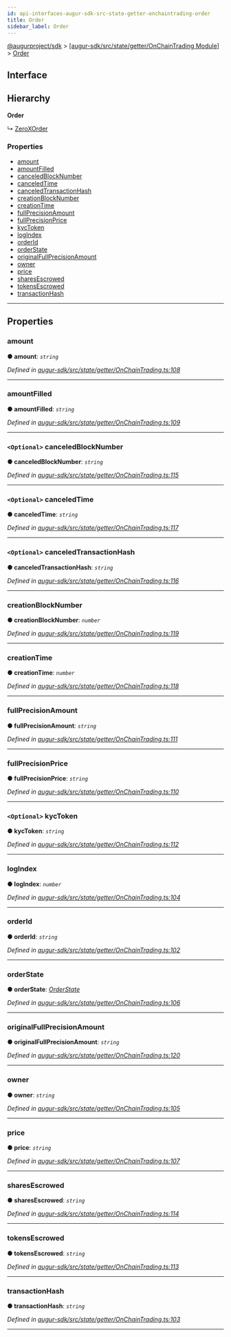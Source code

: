 ```yaml
---
id: api-interfaces-augur-sdk-src-state-getter-onchaintrading-order
title: Order
sidebar_label: Order
---
```


[@augurproject/sdk](api-readme.md) > [[augur-sdk/src/state/getter/OnChainTrading Module]](api-modules-augur-sdk-src-state-getter-onchaintrading-module.md) > [Order](api-interfaces-augur-sdk-src-state-getter-onchaintrading-order.md)

## Interface

## Hierarchy

**Order**

↳  [ZeroXOrder](api-interfaces-augur-sdk-src-state-getter-zeroxordersgetters-zeroxorder.md)

### Properties

* [amount](api-interfaces-augur-sdk-src-state-getter-onchaintrading-order.md#amount)
* [amountFilled](api-interfaces-augur-sdk-src-state-getter-onchaintrading-order.md#amountfilled)
* [canceledBlockNumber](api-interfaces-augur-sdk-src-state-getter-onchaintrading-order.md#canceledblocknumber)
* [canceledTime](api-interfaces-augur-sdk-src-state-getter-onchaintrading-order.md#canceledtime)
* [canceledTransactionHash](api-interfaces-augur-sdk-src-state-getter-onchaintrading-order.md#canceledtransactionhash)
* [creationBlockNumber](api-interfaces-augur-sdk-src-state-getter-onchaintrading-order.md#creationblocknumber)
* [creationTime](api-interfaces-augur-sdk-src-state-getter-onchaintrading-order.md#creationtime)
* [fullPrecisionAmount](api-interfaces-augur-sdk-src-state-getter-onchaintrading-order.md#fullprecisionamount)
* [fullPrecisionPrice](api-interfaces-augur-sdk-src-state-getter-onchaintrading-order.md#fullprecisionprice)
* [kycToken](api-interfaces-augur-sdk-src-state-getter-onchaintrading-order.md#kyctoken)
* [logIndex](api-interfaces-augur-sdk-src-state-getter-onchaintrading-order.md#logindex)
* [orderId](api-interfaces-augur-sdk-src-state-getter-onchaintrading-order.md#orderid)
* [orderState](api-interfaces-augur-sdk-src-state-getter-onchaintrading-order.md#orderstate)
* [originalFullPrecisionAmount](api-interfaces-augur-sdk-src-state-getter-onchaintrading-order.md#originalfullprecisionamount)
* [owner](api-interfaces-augur-sdk-src-state-getter-onchaintrading-order.md#owner)
* [price](api-interfaces-augur-sdk-src-state-getter-onchaintrading-order.md#price)
* [sharesEscrowed](api-interfaces-augur-sdk-src-state-getter-onchaintrading-order.md#sharesescrowed)
* [tokensEscrowed](api-interfaces-augur-sdk-src-state-getter-onchaintrading-order.md#tokensescrowed)
* [transactionHash](api-interfaces-augur-sdk-src-state-getter-onchaintrading-order.md#transactionhash)

---

## Properties

<a id="amount"></a>

###  amount

**● amount**: *`string`*

*Defined in [augur-sdk/src/state/getter/OnChainTrading.ts:108](https://github.com/AugurProject/augur/blob/304ca83772/packages/augur-sdk/src/state/getter/OnChainTrading.ts#L108)*

___
<a id="amountfilled"></a>

###  amountFilled

**● amountFilled**: *`string`*

*Defined in [augur-sdk/src/state/getter/OnChainTrading.ts:109](https://github.com/AugurProject/augur/blob/304ca83772/packages/augur-sdk/src/state/getter/OnChainTrading.ts#L109)*

___
<a id="canceledblocknumber"></a>

### `<Optional>` canceledBlockNumber

**● canceledBlockNumber**: *`string`*

*Defined in [augur-sdk/src/state/getter/OnChainTrading.ts:115](https://github.com/AugurProject/augur/blob/304ca83772/packages/augur-sdk/src/state/getter/OnChainTrading.ts#L115)*

___
<a id="canceledtime"></a>

### `<Optional>` canceledTime

**● canceledTime**: *`string`*

*Defined in [augur-sdk/src/state/getter/OnChainTrading.ts:117](https://github.com/AugurProject/augur/blob/304ca83772/packages/augur-sdk/src/state/getter/OnChainTrading.ts#L117)*

___
<a id="canceledtransactionhash"></a>

### `<Optional>` canceledTransactionHash

**● canceledTransactionHash**: *`string`*

*Defined in [augur-sdk/src/state/getter/OnChainTrading.ts:116](https://github.com/AugurProject/augur/blob/304ca83772/packages/augur-sdk/src/state/getter/OnChainTrading.ts#L116)*

___
<a id="creationblocknumber"></a>

###  creationBlockNumber

**● creationBlockNumber**: *`number`*

*Defined in [augur-sdk/src/state/getter/OnChainTrading.ts:119](https://github.com/AugurProject/augur/blob/304ca83772/packages/augur-sdk/src/state/getter/OnChainTrading.ts#L119)*

___
<a id="creationtime"></a>

###  creationTime

**● creationTime**: *`number`*

*Defined in [augur-sdk/src/state/getter/OnChainTrading.ts:118](https://github.com/AugurProject/augur/blob/304ca83772/packages/augur-sdk/src/state/getter/OnChainTrading.ts#L118)*

___
<a id="fullprecisionamount"></a>

###  fullPrecisionAmount

**● fullPrecisionAmount**: *`string`*

*Defined in [augur-sdk/src/state/getter/OnChainTrading.ts:111](https://github.com/AugurProject/augur/blob/304ca83772/packages/augur-sdk/src/state/getter/OnChainTrading.ts#L111)*

___
<a id="fullprecisionprice"></a>

###  fullPrecisionPrice

**● fullPrecisionPrice**: *`string`*

*Defined in [augur-sdk/src/state/getter/OnChainTrading.ts:110](https://github.com/AugurProject/augur/blob/304ca83772/packages/augur-sdk/src/state/getter/OnChainTrading.ts#L110)*

___
<a id="kyctoken"></a>

### `<Optional>` kycToken

**● kycToken**: *`string`*

*Defined in [augur-sdk/src/state/getter/OnChainTrading.ts:112](https://github.com/AugurProject/augur/blob/304ca83772/packages/augur-sdk/src/state/getter/OnChainTrading.ts#L112)*

___
<a id="logindex"></a>

###  logIndex

**● logIndex**: *`number`*

*Defined in [augur-sdk/src/state/getter/OnChainTrading.ts:104](https://github.com/AugurProject/augur/blob/304ca83772/packages/augur-sdk/src/state/getter/OnChainTrading.ts#L104)*

___
<a id="orderid"></a>

###  orderId

**● orderId**: *`string`*

*Defined in [augur-sdk/src/state/getter/OnChainTrading.ts:102](https://github.com/AugurProject/augur/blob/304ca83772/packages/augur-sdk/src/state/getter/OnChainTrading.ts#L102)*

___
<a id="orderstate"></a>

###  orderState

**● orderState**: *[OrderState](api-enums-augur-sdk-src-state-getter-onchaintrading-orderstate.md)*

*Defined in [augur-sdk/src/state/getter/OnChainTrading.ts:106](https://github.com/AugurProject/augur/blob/304ca83772/packages/augur-sdk/src/state/getter/OnChainTrading.ts#L106)*

___
<a id="originalfullprecisionamount"></a>

###  originalFullPrecisionAmount

**● originalFullPrecisionAmount**: *`string`*

*Defined in [augur-sdk/src/state/getter/OnChainTrading.ts:120](https://github.com/AugurProject/augur/blob/304ca83772/packages/augur-sdk/src/state/getter/OnChainTrading.ts#L120)*

___
<a id="owner"></a>

###  owner

**● owner**: *`string`*

*Defined in [augur-sdk/src/state/getter/OnChainTrading.ts:105](https://github.com/AugurProject/augur/blob/304ca83772/packages/augur-sdk/src/state/getter/OnChainTrading.ts#L105)*

___
<a id="price"></a>

###  price

**● price**: *`string`*

*Defined in [augur-sdk/src/state/getter/OnChainTrading.ts:107](https://github.com/AugurProject/augur/blob/304ca83772/packages/augur-sdk/src/state/getter/OnChainTrading.ts#L107)*

___
<a id="sharesescrowed"></a>

###  sharesEscrowed

**● sharesEscrowed**: *`string`*

*Defined in [augur-sdk/src/state/getter/OnChainTrading.ts:114](https://github.com/AugurProject/augur/blob/304ca83772/packages/augur-sdk/src/state/getter/OnChainTrading.ts#L114)*

___
<a id="tokensescrowed"></a>

###  tokensEscrowed

**● tokensEscrowed**: *`string`*

*Defined in [augur-sdk/src/state/getter/OnChainTrading.ts:113](https://github.com/AugurProject/augur/blob/304ca83772/packages/augur-sdk/src/state/getter/OnChainTrading.ts#L113)*

___
<a id="transactionhash"></a>

###  transactionHash

**● transactionHash**: *`string`*

*Defined in [augur-sdk/src/state/getter/OnChainTrading.ts:103](https://github.com/AugurProject/augur/blob/304ca83772/packages/augur-sdk/src/state/getter/OnChainTrading.ts#L103)*

___

